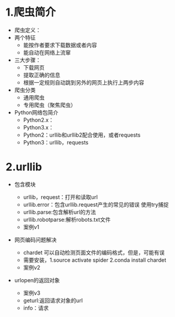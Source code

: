 # 1.爬虫简介
- 爬虫定义：
- 两个特征
    - 能按作者要求下载数据或者内容
    - 能自动在网络上流窜
- 三大步骤：
    - 下载网页
    - 提取正确的信息
    - 根据一定规则自动跳到另外的网页上执行上两步内容
- 爬虫分类
    - 通用爬虫
    - 专用爬虫（聚焦爬虫）
- Python网络包简介
    - Python2.x：
    - Python3.x：
    - Python2：urllib和urllib2配合使用，或者requests
    - Python3：urllib，requests
    
# 2.urllib
- 包含模块
    - urllib，request：打开和读取url
    - urllib.error：包含urllib.request产生的常见的错误
        使用try捕捉
    - urllib.parse:包含解析url的方法
    - urllib.robotparse:解析robots.txt文件
    - 案例v1
    
- 网页编码问题解决
    - chardet 可以自动检测页面文件的编码格式，但是，可能有误
    - 需要安装，1.source activate spider 2.conda install chardet
    - 案例v2
- urlopen的返回对象
    - 案例v3
    - geturl:返回请求对象的url
    - info：请求